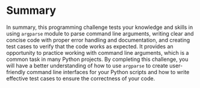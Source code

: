 # Summary

In summary, this programming challenge tests your knowledge and skills in using `argparse` module to parse command line arguments, writing clear and concise code with proper error handling and documentation, and creating test cases to verify that the code works as expected. It provides an opportunity to practice working with command line arguments, which is a common task in many Python projects. By completing this challenge, you will have a better understanding of how to use `argparse` to create user-friendly command line interfaces for your Python scripts and how to write effective test cases to ensure the correctness of your code.